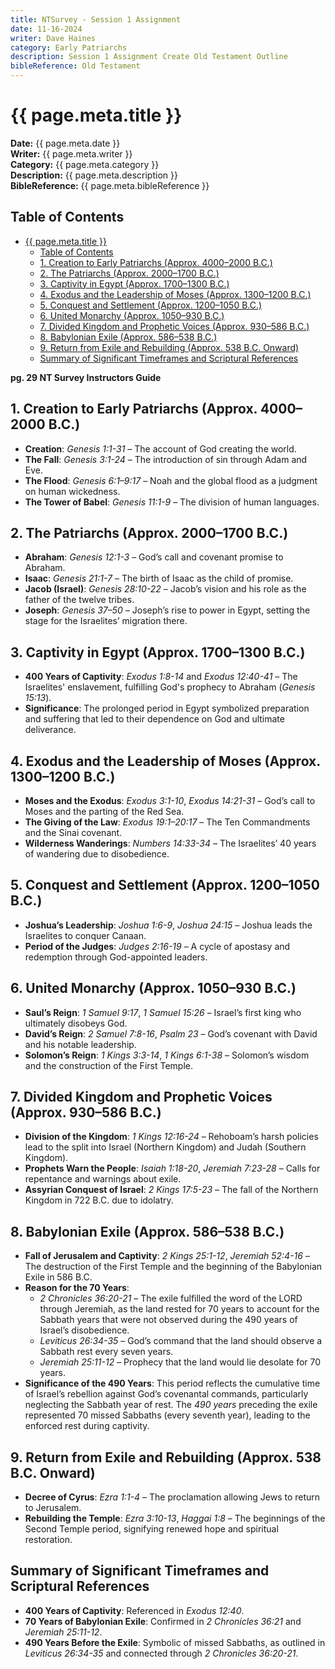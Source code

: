 ```yaml
---
title: NTSurvey - Session 1 Assignment
date: 11-16-2024
writer: Dave Haines
category: Early Patriarchs
description: Session 1 Assignment Create Old Testament Outline
bibleReference: Old Testament
---
```


# {{ page.meta.title }}

**Date:** {{ page.meta.date }}  
**Writer:** {{ page.meta.writer }}  
**Category:** {{ page.meta.category }}  
**Description:** {{ page.meta.description }}  
**BibleReference:** {{ page.meta.bibleReference }}  

## Table of Contents

- [{{ page.meta.title }}](#-pagemetatitle-)
  - [Table of Contents](#table-of-contents)
  - [1. Creation to Early Patriarchs (Approx. 4000–2000 B.C.)](#1-creation-to-early-patriarchs-approx-40002000-bc)
  - [2. The Patriarchs (Approx. 2000–1700 B.C.)](#2-the-patriarchs-approx-20001700-bc)
  - [3. Captivity in Egypt (Approx. 1700–1300 B.C.)](#3-captivity-in-egypt-approx-17001300-bc)
  - [4. Exodus and the Leadership of Moses (Approx. 1300–1200 B.C.)](#4-exodus-and-the-leadership-of-moses-approx-13001200-bc)
  - [5. Conquest and Settlement (Approx. 1200–1050 B.C.)](#5-conquest-and-settlement-approx-12001050-bc)
  - [6. United Monarchy (Approx. 1050–930 B.C.)](#6-united-monarchy-approx-1050930-bc)
  - [7. Divided Kingdom and Prophetic Voices (Approx. 930–586 B.C.)](#7-divided-kingdom-and-prophetic-voices-approx-930586-bc)
  - [8. Babylonian Exile (Approx. 586–538 B.C.)](#8-babylonian-exile-approx-586538-bc)
  - [9. Return from Exile and Rebuilding (Approx. 538 B.C. Onward)](#9-return-from-exile-and-rebuilding-approx-538-bc-onward)
  - [Summary of Significant Timeframes and Scriptural References](#summary-of-significant-timeframes-and-scriptural-references)

**pg. 29 NT Survey Instructors Guide**

## 1. Creation to Early Patriarchs (Approx. 4000–2000 B.C.)

- **Creation**: *Genesis 1:1-31* – The account of God creating the world.
- **The Fall**: *Genesis 3:1-24* – The introduction of sin through Adam and Eve.
- **The Flood**: *Genesis 6:1–9:17* – Noah and the global flood as a judgment on human wickedness.
- **The Tower of Babel**: *Genesis 11:1-9* – The division of human languages.

## 2. The Patriarchs (Approx. 2000–1700 B.C.)

- **Abraham**: *Genesis 12:1-3* – God’s call and covenant promise to Abraham.
- **Isaac**: *Genesis 21:1-7* – The birth of Isaac as the child of promise.
- **Jacob (Israel)**: *Genesis 28:10-22* – Jacob’s vision and his role as the father of the twelve tribes.
- **Joseph**: *Genesis 37–50* – Joseph’s rise to power in Egypt, setting the stage for the Israelites’ migration there.

## 3. Captivity in Egypt (Approx. 1700–1300 B.C.)

- **400 Years of Captivity**: *Exodus 1:8-14* and *Exodus 12:40-41* – The Israelites' enslavement, fulfilling God's prophecy to Abraham (*Genesis 15:13*).
- **Significance**: The prolonged period in Egypt symbolized preparation and suffering that led to their dependence on God and ultimate deliverance.

## 4. Exodus and the Leadership of Moses (Approx. 1300–1200 B.C.)

- **Moses and the Exodus**: *Exodus 3:1-10*, *Exodus 14:21-31* – God’s call to Moses and the parting of the Red Sea.
- **The Giving of the Law**: *Exodus 19:1–20:17* – The Ten Commandments and the Sinai covenant.
- **Wilderness Wanderings**: *Numbers 14:33-34* – The Israelites’ 40 years of wandering due to disobedience.

## 5. Conquest and Settlement (Approx. 1200–1050 B.C.)

- **Joshua’s Leadership**: *Joshua 1:6-9*, *Joshua 24:15* – Joshua leads the Israelites to conquer Canaan.
- **Period of the Judges**: *Judges 2:16-19* – A cycle of apostasy and redemption through God-appointed leaders.

## 6. United Monarchy (Approx. 1050–930 B.C.)

- **Saul’s Reign**: *1 Samuel 9:17*, *1 Samuel 15:26* – Israel’s first king who ultimately disobeys God.
- **David’s Reign**: *2 Samuel 7:8-16*, *Psalm 23* – God’s covenant with David and his notable leadership.
- **Solomon’s Reign**: *1 Kings 3:3-14*, *1 Kings 6:1-38* – Solomon’s wisdom and the construction of the First Temple.

## 7. Divided Kingdom and Prophetic Voices (Approx. 930–586 B.C.)

- **Division of the Kingdom**: *1 Kings 12:16-24* – Rehoboam’s harsh policies lead to the split into Israel (Northern Kingdom) and Judah (Southern Kingdom).
- **Prophets Warn the People**: *Isaiah 1:18-20*, *Jeremiah 7:23-28* – Calls for repentance and warnings about exile.
- **Assyrian Conquest of Israel**: *2 Kings 17:5-23* – The fall of the Northern Kingdom in 722 B.C. due to idolatry.

## 8. Babylonian Exile (Approx. 586–538 B.C.)

- **Fall of Jerusalem and Captivity**: *2 Kings 25:1-12*, *Jeremiah 52:4-16* – The destruction of the First Temple and the beginning of the Babylonian Exile in 586 B.C.
- **Reason for the 70 Years**:
  - *2 Chronicles 36:20-21* – The exile fulfilled the word of the LORD through Jeremiah, as the land rested for 70 years to account for the Sabbath years that were not observed during the 490 years of Israel’s disobedience.
  - *Leviticus 26:34-35* – God’s command that the land should observe a Sabbath rest every seven years.
  - *Jeremiah 25:11-12* – Prophecy that the land would lie desolate for 70 years.
- **Significance of the 490 Years**: This period reflects the cumulative time of Israel’s rebellion against God’s covenantal commands, particularly neglecting the Sabbath year of rest. The *490 years* preceding the exile represented 70 missed Sabbaths (every seventh year), leading to the enforced rest during captivity.

## 9. Return from Exile and Rebuilding (Approx. 538 B.C. Onward)

- **Decree of Cyrus**: *Ezra 1:1-4* – The proclamation allowing Jews to return to Jerusalem.
- **Rebuilding the Temple**: *Ezra 3:10-13*, *Haggai 1:8* – The beginnings of the Second Temple period, signifying renewed hope and spiritual restoration.

## Summary of Significant Timeframes and Scriptural References

- **400 Years of Captivity**: Referenced in *Exodus 12:40*.
- **70 Years of Babylonian Exile**: Confirmed in *2 Chronicles 36:21* and *Jeremiah 25:11-12*.
- **490 Years Before the Exile**: Symbolic of missed Sabbaths, as outlined in *Leviticus 26:34-35* and connected through *2 Chronicles 36:20-21*.
